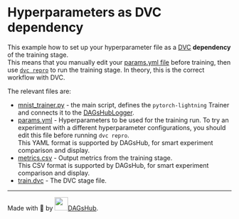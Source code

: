 # Hyperparameters as DVC dependency

This example how to set up your hyperparameter file as a [DVC](https://dvc.org) __dependency__ of the training stage. <br/>
This means that you manually edit your [params.yml file](params.yml) before training,
then use [`dvc repro`](https://dvc.org/doc/command-reference/repro) to run the training stage.
In theory, this is the correct workflow with DVC.

The relevant files are:
* [mnist_trainer.py](mnist_trainer.py) - the main script, defines the `pytorch-lightning` Trainer and connects it to the
    [DAGsHubLogger](../../pytorch_lightning_dagshub/logger.py).
* [params.yml](params.yml) - Hyperparameters to be used for the training run.
    To try an experiment with a different hyperparameter configurations, you should edit this file before running `dvc repro`. <br/>
    This YAML format is supported by DAGsHub, for smart experiment comparison and display.
* [metrics.csv](metrics.csv) - Output metrics from the training stage. <br/>
    This CSV format is supported by DAGsHub, for smart experiment comparison and display.   
* [train.dvc](train.dvc) - The DVC stage file.    

---

Made with 🐶 by [<img src="https://dagshub.com/img/favicon.svg" width=30 alt=""/>DAGsHub](https://dagshub.com/).
